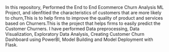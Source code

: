 In this repository, Performed the End to End Ecommerce Churn Analysis ML Project, and idenfitied the characteristics 
of customers that are more likely to churn,This is to help firms to improve the quality of product and services 
based on Churners.This is the project that helps firms to easily predict the Customer Churners. I have performed
Data preprocessing, Data Visualization, Exploratory Data Analysis, Creating Customer Churn Dashboard using PowerBI,
Model Building and Model Deployment with Flask. 

